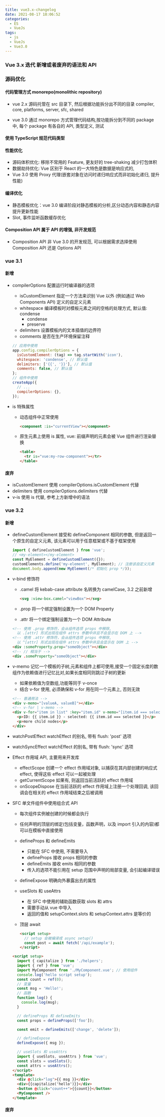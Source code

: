 ```yaml
---
title: vue3.x-changelog
date: 2021-08-17 18:06:52
categories:
  - ES
  - VueJs
tags:
  - js
  - VueJs
  - Vue3.0
---
```


### Vue 3.x 迭代 新增或者废弃的语法和 API

### 源码优化

#### 代码管理方式 monorepo(monolithic repository)

- vue 2.x 源码托管在 src 目录下, 然后根据功能拆分出不同的目录 compiler, core, platforms, server, sfc, shared

- vue 3.0 通过 monorepo 方式管理代码结构,按功能拆分到不同的 package 中, 每个 package 有各自的 API, 类型定义, 测试

#### 使用 TypeScript 规范代码类型

#### 性能优化

- 源码体积优化: 移除不常用的 Feature, 更友好的 tree-shaking 减少打包体积
- 数据劫持优化: Vue 区别于 React 的一大特色是数据是响应式的,
- Vue 3.0 使用 Proxy 代理(嵌套对象在访问时递归响应式而非初始化递归, 提升性能)

#### 编译优化

- 静态模板优化：vue 3.0 编译阶段对静态模板的分析,区分动态内容和静态内容提升更新性能
- Slot, 事件监听函数缓存优化

#### Composition API 属于 API 的增强, 非开发规范

- Composition API 非 Vue 3.0 的开发规范, 可以根据需求选择使用 Composition API 还是 Options API

<!-- more -->

### vue 3.1

#### 新增

- compilerOptions 配置运行时编译器的选项

  - isCustomElement 指定一个方法来识别 Vue 以外 (例如通过 Web Components API) 定义的自定义元素
  - whitespace 编译模板时对模板元素之间的空格的处理方式, 默认值: condense
    - condense
    - preserve
  - delimiters 设置模板内的文本插值的边界符
  - comments 是否在生产环境保留注释

  ```javascript
  // 应用中使用
  app.config.compilerOptions = {
    isCustomElement: (tag) => tag.startWith('icon'),
    whitespace: 'condense', // 默认值
    delimiters: ['{{', '}}'], // 默认值
    comments: false, // 默认值
  };
  // 组件中使用
  createApp({
    // ...
    compilerOptions: {},
  });
  ```

- is 特殊属性

  - 动态组件中正常使用

    ```html
    <component :is="currentView"></component>
    ```

  - 原生元素上使用 is 属性, vue: 前缀声明的元素会被 Vue 组件进行渲染替换

    ```html
    <table>
      <tr is="vue:my-row-component"></tr>
    </table>
    ```

#### 废弃

- isCustomElement 使用 compilerOptions.isCustomElement 代替
- delimiters 使用 compilerOptions.delimiters 代替
- v-is 使用 is 代替, 参考上方新增中的语法

### vue 3.2

#### 新增

- defineCustomElement 接受和 defineComponent 相同的参数, 但是返回一个原生的自定义元素, 该元素可以用于任意框架或不基于框架使用

  ```javascript
  import { defineCustomElement } from 'vue';
  // <my-element></my-element>
  const MyElement = defineCustomElement({});
  customElements.define('my-element', MyElement); // 注册该自定义元素
  document.body.append(new MyElement(/* 初始化 prop */));
  ```

- v-bind 修饰符

  - .camel 将 kebab-case attribute 名转换为 camelCase, 3.2 之前新增

    ```html
    <svg :view-box.camel="viewBox"></svg>
    ```

  - .prop 将一个绑定强制设置为一个 DOM Property
  - .attr 将一个绑定强制设置为一个 DOM Attribute

  ```html
  <!-- 使用 .prop 修饰符，会从组件选项 props 中移除, 
    以 .[attr] 形式出现在组件 attrs 参数中并且不会显示在 DOM 上 -->
  <!-- 使用 .attr 修饰符，会从组件选项 props 中移除, 
    以 ^[attr] 形式出现在组件 attrs 参数中并且会显示在 DOM 上 -->
  <div :someProperty.prop="someObject"></div>
  <!-- // 相当于 -->
  <div .someProperty="someObject"></div>
  ```

- v-memo 记忆一个模板的子树,元素和组件上都可使用,接受一个固定长度的数组作为依赖值进行记忆比对,如果长度相同则跳过子树的更新

  - 如果依赖值为空数组,功能等同于 v-once
  - 结合 v-for 使用, 必须确保和 v-for 用在同一个元素上, 否则无效

  ```html
  <!-- 普通用法 -->
  <div v-memo="[valueA, valueB]"></div>
  <!-- v-for | v-memo -->
  <div v-for="item in list" :key="item.id" v-memo="[item.id === selected]">
    <p>ID: {{ item.id }} - selected: {{ item.id === selected }}</p>
    <p>more child nodes</p>
  </div>
  ```

- watchPostEffect watchEffect 的别名, 带有 flush: 'post' 选项
- watchSyncEffect watchEffect 的别名, 带有 flush: 'sync' 选项
- Effect 作用域 API, 主要用来开发库
  - effectScope 创建一个 effect 作用域对象, 以捕获在其内部创建的响应式 effect, 使得这些 effect 可以一起被处理
  - getCurrentScope 如果有, 则返回当前活跃的 effect 作用域
  - onScopeDispose 在当前活跃的 effect 作用域上注册一个处理回调, 该回调会在相关的 effect 作用域结束之后被调用
- SFC 单文件组件中使用组合式 API

  - 每次组件实例被创建的时候都会执行
  - 任何声明的顶层的绑定(包括变量，函数声明，以及 import 引入的内容)都可以在模板中直接使用

  - defineProps 和 defineEmits

    - 只能在 SFC 中使用, 不需要导入
    - defineProps 接收 props 相同的参数
    - defineEmits 接收 emits 相同的参数
    - 传入的选项不能引用在 setup 范围中声明的局部变量, 会引起编译错误

  - defineExpose 明确向外暴露出去的属性

  - useSlots 和 useAttrs

    - 在 SFC 中使用的辅助函数获取 slots 和 attrs
    - 需要手动从 vue 中导入
    - 返回的值和 setupContext.slots 和 setupContext.attrs 是等价的

  - 顶层 await

    ```html
    <script setup>
      // setup 会被编译成 async setup()
      const post = await fetch('/api/example');
    </script>
    ```

  ```html
  <script setup>
    import { capitalize } from './helpers';
    import { ref } from 'vue';
    import MyComponent from './MyComponent.vue'; // 使用组件
    console.log('hello script setup');
    const count = ref(0);
    // 变量
    const msg = 'Hello!';
    // 函数
    function log() {
      console.log(msg);
    }

    // defineProps 和 defineEmits
    const props = defineProps(['foo']);

    const emit = defineEmits(['change', 'delete']);

    // defineExpose
    defineExpose({ msg });

    // useSlots 和 useAttrs
    import { useSlots, useAttrs } from 'vue';
    const slots = useSlots();
    const attrs = useAttrs();
  </script>
  <template>
    <div @click="log">{{ msg }}</div>
    <div>{{capitalize('hello')}}</div>
    <button @click="count++">{{count}}</button>
    <MyComponent />
  </template>
  ```

#### 废弃
